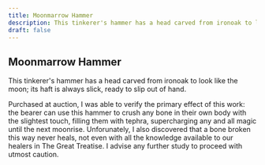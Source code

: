 ```yaml
---
title: Moonmarrow Hammer
description: This tinkerer's hammer has a head carved from ironoak to look like the moon; its haft is always slick, ready to slip out of hand....
draft: false
---
```


## Moonmarrow Hammer

This tinkerer's hammer has a head carved from ironoak to look like the moon; its haft is always slick, ready to slip out of hand.

Purchased at auction, I was able to verify the primary effect of this work: the bearer can use this hammer to crush any bone in their own body with the slightest touch, filling them with tephra, supercharging any and all magic until the next moonrise. Unforunately, I also discovered that a bone broken this way never heals, not even with all the knowledge available to our healers in The Great Treatise. I advise any further study to proceed with utmost caution.
